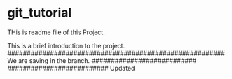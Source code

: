 # git_tutorial

THis is readme file of this Project.

This is a brief introduction to the project. 
########################################################
We are saving in the branch. 
###########################
##########################
Updated 
